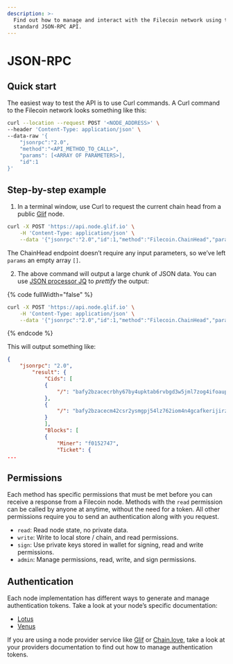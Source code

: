 ```yaml
---
description: >-
  Find out how to manage and interact with the Filecoin network using the
  standard JSON-RPC API.
---
```


# JSON-RPC

## Quick start

The easiest way to test the API is to use Curl commands. A Curl command to the Filecoin network looks something like this:

```sh
curl --location --request POST '<NODE_ADDRESS>' \
--header 'Content-Type: application/json' \
--data-raw '{
    "jsonrpc":"2.0",
    "method":"<API_METHOD_TO_CALL>",
    "params": [<ARRAY OF PARAMETERS>],
    "id":1
}'
```

## Step-by-step example

1. In a terminal window, use Curl to request the current chain head from a public [Glif](https://glif.io) node.

```sh
curl -X POST 'https://api.node.glif.io' \
    -H 'Content-Type: application/json' \
    --data '{"jsonrpc":"2.0","id":1,"method":"Filecoin.ChainHead","params":[]}'
```

The ChainHead endpoint doesn’t require any input parameters, so we’ve left `params` an empty array `[]`.

2. The above command will output a large chunk of JSON data. You can use [JSON processor JQ](https://stedolan.github.io/jq/) to _prettify_ the output:

{% code fullWidth="false" %}
```sh
curl -X POST 'https://api.node.glif.io' \
    -H 'Content-Type: application/json' \
    --data '{"jsonrpc":"2.0","id":1,"method":"Filecoin.ChainHead","params":[]}'
```
{% endcode %}

This will output something like:

```json
{
    "jsonrpc": "2.0",
        "result": {
            "Cids": [
            {
                "/": "bafy2bzacecrbhy67by4upktab6rvbgd3w5jml7zog4ifoaupo35yo4rbbc4am"
            },
            {
                "/": "bafy2bzacecm42csr2ysmgpj54lz762iom4n4gcafkerijirzsfzq3jni2gqyu"
            }
            ],
            "Blocks": [
            {
                "Miner": "f0152747",
                "Ticket": {
...
```

## Permissions

Each method has specific permissions that must be met before you can receive a response from a Filecoin node. Methods with the `read` permission can be called by anyone at anytime, without the need for a token. All other permissions require you to send an authentication along with you request.

* `read`: Read node state, no private data.
* `write`: Write to local store / chain, and read permissions.
* `sign`: Use private keys stored in wallet for signing, read and write permissions.
* `admin`: Manage permissions, read, write, and sign permissions.

## Authentication

Each node implementation has different ways to generate and manage authentication tokens. Take a look at your node’s specific documentation:

* [Lotus](https://lotus.filecoin.io)
* [Venus](https://venus.filecoin.io)

If you are using a node provider service like [Glif](https://glif.io) or [Chain.love](https://chain.love), take a look at your providers documentation to find out how to manage authentication tokens.
